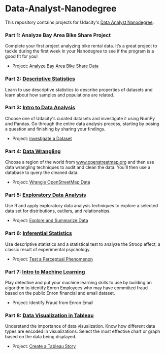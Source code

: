 # Data-Analyst-Nanodegree
This repository contains projects for Udacity's [Data Analyst Nanodegree](https://www.udacity.com/course/data-analyst-nanodegree--nd002).

### Part 1: Analyze Bay Area Bike Share Project
Complete your first project analyzing bike rental data. It’s a great project to tackle during the first week in your Nanodegree to see if the program is a good fit for you!

- Project: [Analyze Bay Area Bike Share Data](https://github.com/kaishengteh/Data-Analyst-Nanodegree/blob/master/1-Analyze-Bay-Area-Bike-Share-Project/Bay_Area_Bike_Share_Analysis.ipynb)

### Part 2: [Descriptive Statistics](https://www.udacity.com/course/intro-to-descriptive-statistics--ud827)
Learn to use descriptive statistics to describe properties of datasets and learn about how samples and populations are related.

### Part 3: [Intro to Data Analysis](https://www.udacity.com/course/intro-to-data-analysis--ud170)
Choose one of Udacity's curated datasets and investigate it using NumPy and Pandas. Go through the entire data analysis process, starting by posing a question and finishing by sharing your findings.

- Project: [Investigate a Dataset](https://github.com/kaishengteh/Data-Analyst-Nanodegree/blob/master/3-Intro-to-Data-Analysis/Investigate-a-Dataset.ipynb)

### Part 4: [Data Wrangling](https://www.udacity.com/course/data-wrangling-with-mongodb--ud032)
Choose a region of the world from www.openstreetmap.org and then use data wrangling techniques to audit and clean the data. You'll then use a database to query the cleaned data.

- Project: [Wrangle OpenStreetMap Data](https://github.com/kaishengteh/Data-Analyst-Nanodegree/blob/master/4-Data-Wrangling/Data_Wrangling.ipynb)

### Part 5: [Exploratory Data Analysis](https://www.udacity.com/course/data-analysis-with-r--ud651)
Use R and apply exploratory data analysis techniques to explore a selected data set for distributions, outliers, and relationships.

- Project: [Explore and Summarize Data](https://cdn.rawgit.com/kaishengteh/Data-Analyst-Nanodegree/e94db549/5-Exploratory-Data-Analysis/Exploratory%20Data%20Analysis.html)

### Part 6: [Inferential Statistics](https://www.udacity.com/course/intro-to-inferential-statistics--ud201)
Use descriptive statistics and a statistical test to analyze the Stroop effect, a classic result of experimental psychology.

- Project: [Test a Perceptual Phenomenon](https://github.com/kaishengteh/Data-Analyst-Nanodegree/blob/master/6-Inferential-Statistics/Stroop-Effect.ipynb)

### Part 7: [Intro to Machine Learning](https://www.udacity.com/course/intro-to-machine-learning--ud120)
Play detective and put your machine learning skills to use by building an algorithm to identify Enron Employees who may have committed fraud based on the public Enron financial and email dataset.

- Project: Identify Fraud from Enron Email

### Part 8: [Data Visualization in Tableau](https://www.udacity.com/course/data-visualization-in-tableau--ud1006)
Understand the importance of data visualization. Know how different data types are encoded in visualizations. Select the most effective chart or graph based on the data being displayed.

- Project: [Create a Tableau Story](https://github.com/kaishengteh/Data-Analyst-Nanodegree/blob/master/8-Data-Visualization-in-Tableau/Create-a-Tableau-Story.ipynb)
